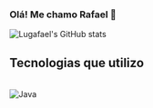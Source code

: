 ### Olá! Me chamo Rafael 👋

![Lugafael's GitHub stats](https://github-readme-stats.vercel.app/api?username=Lugafael&show_icons=true&theme=radical)

## Tecnologias que utilizo

<div style="display: inline_block"><br/>
 <img align="center" alt="Java" src="https://img.shields.io/badge/Java-ED8B00?style=for-the-badge&logo=openjdk&logoColor=white">
</div>

